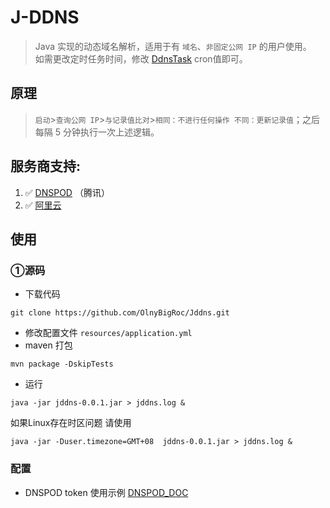# J-DDNS
>   Java 实现的动态域名解析，适用于有 `域名`、`非固定公网 IP` 的用户使用。  
>   如需更改定时任务时间，修改 [DdnsTask](https://github.com/OlnyBigRoc/Jddns/blob/main/src/main/java/cn/bigroc/jddns/task/DdnsTask.java) cron值即可。 
## 原理
> `启动`>`查询公网 IP`>`与记录值比对`>`相同：不进行任何操作 不同：更新记录值`；之后每隔 5 分钟执行一次上述逻辑。  
## 服务商支持:
  1. :white_check_mark: [DNSPOD](https://www.dnspod.cn/) （腾讯）
  2. :white_check_mark: [阿里云]()
## 使用

### ①源码
- 下载代码
```shell script
git clone https://github.com/OlnyBigRoc/Jddns.git
```
- 修改配置文件 `resources/application.yml`
- maven 打包
```shell script
mvn package -DskipTests
```
- 运行

```shell script
java -jar jddns-0.0.1.jar > jddns.log &
```
如果Linux存在时区问题 请使用
```shell script
java -jar -Duser.timezone=GMT+08  jddns-0.0.1.jar > jddns.log &
```
### 配置
- DNSPOD token 使用示例 [DNSPOD_DOC](https://docs.dnspod.cn/account/5f2d466de8320f1a740d9ff3/)
